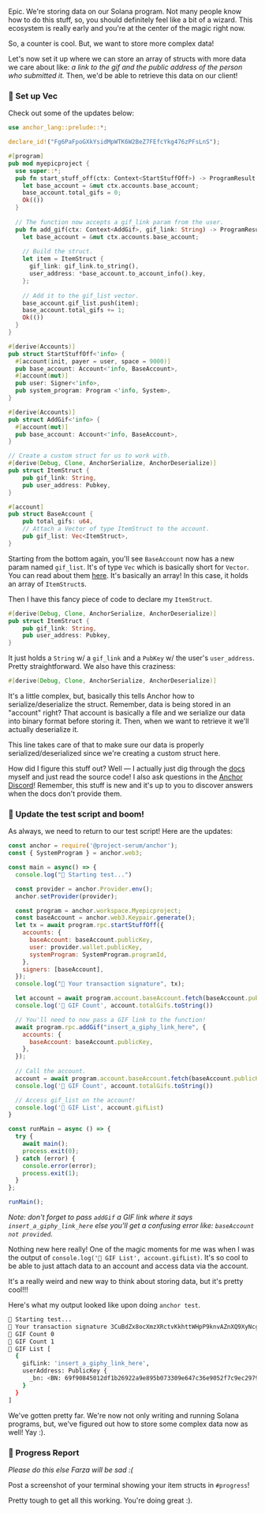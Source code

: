 Epic. We're storing data on our Solana program. Not many people know how to do this stuff, so, you should definitely feel like a bit of a wizard. This ecosystem is really early and you're at the center of the magic right now.

So, a counter is cool. But, we want to store more complex data!

Let's now set it up where we can store an array of structs with more data we care about like: *a link to the gif and the public address of the person who submitted it.* Then, we'd be able to retrieve this data on our client!

### 💎 Set up Vec<ItemStruct>

Check out some of the updates below:

```rust
use anchor_lang::prelude::*;

declare_id!("Fg6PaFpoGXkYsidMpWTK6W2BeZ7FEfcYkg476zPFsLnS");

#[program]
pub mod myepicproject {
  use super::*;
  pub fn start_stuff_off(ctx: Context<StartStuffOff>) -> ProgramResult {
    let base_account = &mut ctx.accounts.base_account;
    base_account.total_gifs = 0;
    Ok(())
  }
	 
  // The function now accepts a gif_link param from the user.
  pub fn add_gif(ctx: Context<AddGif>, gif_link: String) -> ProgramResult {
    let base_account = &mut ctx.accounts.base_account;
		
	// Build the struct.
    let item = ItemStruct {
      gif_link: gif_link.to_string(),
      user_address: *base_account.to_account_info().key,
    };
		
	// Add it to the gif_list vector.
    base_account.gif_list.push(item);
    base_account.total_gifs += 1;
    Ok(())
  }
}

#[derive(Accounts)]
pub struct StartStuffOff<'info> {
  #[account(init, payer = user, space = 9000)]
  pub base_account: Account<'info, BaseAccount>,
  #[account(mut)]
  pub user: Signer<'info>,
  pub system_program: Program <'info, System>,
}

#[derive(Accounts)]
pub struct AddGif<'info> {
  #[account(mut)]
  pub base_account: Account<'info, BaseAccount>,
}

// Create a custom struct for us to work with.
#[derive(Debug, Clone, AnchorSerialize, AnchorDeserialize)]
pub struct ItemStruct {
    pub gif_link: String,
    pub user_address: Pubkey,
}

#[account]
pub struct BaseAccount {
    pub total_gifs: u64,
	// Attach a Vector of type ItemStruct to the account.
    pub gif_list: Vec<ItemStruct>,
}
```

Starting from the bottom again, you'll see `BaseAccount` now has a new param named `gif_list`.  It's of type `Vec` which is basically short for `Vector`. You can read about them [here](https://doc.rust-lang.org/std/vec/struct.Vec.html). It's basically an array! In this case, it holds an array of `ItemStruct`s.

Then I have this fancy piece of code to declare my `ItemStruct`.

```rust
#[derive(Debug, Clone, AnchorSerialize, AnchorDeserialize)]
pub struct ItemStruct {
    pub gif_link: String,
    pub user_address: Pubkey,
}
```

It just holds a `String` w/ a `gif_link` and a `PubKey` w/ the user's `user_address`. Pretty straightforward. We also have this craziness:

```rust
#[derive(Debug, Clone, AnchorSerialize, AnchorDeserialize)]
```

It's a little complex, but, basically this tells Anchor how to serialize/deserialize the struct. Remember, data is being stored in an "account" right? That account is basically a file and we serialize our data into binary format before storing it. Then, when we want to retrieve it we'll actually deserialize it.

This line takes care of that to make sure our data is properly serialized/deserialized since we're creating a custom struct here.

How did I figure this stuff out? Well  — I actually just dig through the [docs](https://docs.rs/anchor-lang/0.4.0/anchor_lang/trait.AnchorSerialize.html) myself and just read the source code! I also ask questions in the [Anchor Discord](https://discord.gg/8HwmBtt2ss)! Remember, this stuff is new and it's up to you to discover answers when the docs don't provide them.

### 🤯 Update the test script and boom!

As always, we need to return to our test script! Here are the updates:

```javascript
const anchor = require('@project-serum/anchor');
const { SystemProgram } = anchor.web3;

const main = async() => {
  console.log("🚀 Starting test...")

  const provider = anchor.Provider.env();
  anchor.setProvider(provider);

  const program = anchor.workspace.Myepicproject;
  const baseAccount = anchor.web3.Keypair.generate();
  let tx = await program.rpc.startStuffOff({
    accounts: {
      baseAccount: baseAccount.publicKey,
      user: provider.wallet.publicKey,
      systemProgram: SystemProgram.programId,
    },
    signers: [baseAccount],
  });
  console.log("📝 Your transaction signature", tx);

  let account = await program.account.baseAccount.fetch(baseAccount.publicKey);
  console.log('👀 GIF Count', account.totalGifs.toString())

  // You'll need to now pass a GIF link to the function!
  await program.rpc.addGif("insert_a_giphy_link_here", {
    accounts: {
      baseAccount: baseAccount.publicKey,
    },
  });
  
  // Call the account.
  account = await program.account.baseAccount.fetch(baseAccount.publicKey);
  console.log('👀 GIF Count', account.totalGifs.toString())

  // Access gif_list on the account!
  console.log('👀 GIF List', account.gifList)
}

const runMain = async () => {
  try {
    await main();
    process.exit(0);
  } catch (error) {
    console.error(error);
    process.exit(1);
  }
};

runMain();
```

*Note: don't forget to pass `addGif` a GIF link where it says `insert_a_giphy_link_here` else you'll get a confusing error like: `baseAccount not provided`.*

Nothing new here really! One of the magic moments for me was when I was the output of `console.log('👀 GIF List', account.gifList)`. It's so cool to be able to just attach data to an account and access data via the account.

It's a really weird and new way to think about storing data, but it's pretty cool!!!

Here's what my output looked like upon doing `anchor test`.

```bash
🚀 Starting test...
📝 Your transaction signature 3CuBdZx8ocXmzXRctvKkhttWHpP9knvAZnXQ9XyNcgr1xeqs6E3Hj9RVkEWSc2iEW15xXprKzip1hQw8o5kWVgsa
👀 GIF Count 0
👀 GIF Count 1
👀 GIF List [
  {
    gifLink: 'insert_a_giphy_link_here',
    userAddress: PublicKey {
      _bn: <BN: 69f90845012df1b26922a9e895b073309e647c36e9052f7c9ec29793b8be9e99>
    }
  }
]
```

We've gotten pretty far. We're now not only writing and running Solana programs, but, we've figured out how to store some complex data now as well! Yay :).

### 🚨 Progress Report

*Please do this else Farza will be sad :(*

Post a screenshot of your terminal showing your item structs in `#progress`!

Pretty tough to get all this working. You're doing great :).
